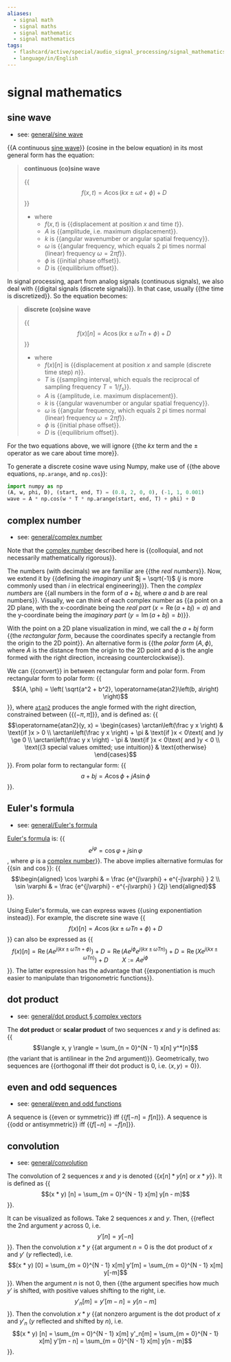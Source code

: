 ```yaml
---
aliases:
  - signal math
  - signal maths
  - signal mathematic
  - signal mathematics
tags:
  - flashcard/active/special/audio_signal_processing/signal_mathematics
  - language/in/English
---
```


# signal mathematics

## sine wave

- see: [general/sine wave](../../general/sine%20wave.md)

{{A continuous [sine wave](../../general/sine%20wave.md)}} (cosine in the below equation) in its most general form has the equation: <!--SR:!2024-10-03,52,310-->

> __continuous (co)sine wave__
>
> {{$$f(x, t) = A \cos(kx \pm \omega t + \phi) + D$$}}
>
> - where
>   - $f(x, t)$ is {{displacement at position $x$ and time $t$}}.
>   - $A$ is {{amplitude, i.e. maximum displacement}}.
>   - $k$ is {{angular wavenumber or angular spatial frequency}}.
>   - $\omega$ is {{angular frequency, which equals 2 pi times normal (linear) frequency $\omega = 2\pi f$}}.
>   - $\phi$ is {{initial phase offset}}.
>   - $D$ is {{equilibrium offset}}. <!--SR:!2024-09-21,44,290!2024-10-03,52,310!2024-10-10,59,310!2024-10-15,64,310!2024-10-04,53,310!2024-10-05,54,310!2024-10-16,65,310-->

In signal processing, apart from analog signals (continuous signals), we also deal with {{digital signals (discrete signals)}}. In that case, usually {{the time is discretized}}. So the equation becomes: <!--SR:!2024-10-08,57,310!2024-10-15,64,310-->

> __discrete (co)sine wave__
>
> {{$$f(x)[n] = A \cos(kx \pm \omega T n + \phi) + D$$}} <!-- markdownlint-disable-line MD011 -->
>
> - where
>   - $f(x)[n]$ is {{displacement at position $x$ and sample (discrete time step) $n$}}. <!-- markdownlint-disable-line MD011 -->
>   - $T$ is {{sampling interval, which equals the reciprocal of sampling frequency $T = 1 / f_s$}}.
>   - $A$ is {{amplitude, i.e. maximum displacement}}.
>   - $k$ is {{angular wavenumber or angular spatial frequency}}.
>   - $\omega$ is {{angular frequency, which equals 2 pi times normal (linear) frequency $\omega = 2\pi f$}}.
>   - $\phi$ is {{initial phase offset}}.
>   - $D$ is {{equilibrium offset}}. <!--SR:!2024-10-05,54,310!2024-10-21,68,310!2024-10-19,66,310!2024-10-06,55,310!2024-10-20,67,310!2024-10-03,52,310!2024-10-04,53,310!2024-09-20,43,290-->

For the two equations above, we will ignore {{the $kx$ term and the $\pm$ operator as we care about time more}}. <!--SR:!2024-10-20,67,310-->

To generate a discrete cosine wave using Numpy, make use of {{the above equations, `np.arange`, and `np.cos`}}: <!--SR:!2024-10-26,73,310-->

```Python
import numpy as np
(A, w, phi, D), (start, end, T) = (0.8, 2, 0, 0), (-1, 1, 0.001)
wave = A * np.cos(w * T * np.arange(start, end, T) + phi) + D
```

## complex number

- see: [general/complex number](../../general/complex%20number.md)

Note that the [complex number](../../general/complex%20number.md) described here is {{colloquial, and not necessarily mathematically rigorous}}. <!--SR:!2024-10-09,58,310-->

The numbers (with decimals) we are familiar are {{the _real numbers_}}. Now, we extend it by {{defining the _imaginary unit_ $j = \sqrt{-1}$ ($j$ is more commonly used than $i$ in electrical engineering)}}. Then the _complex numbers_ are {{all numbers in the form of $a + bj$, where $a$ and $b$ are real numbers}}. Visually, we can think of each complex number as {{a point on a 2D plane, with the x-coordinate being the _real part_ ($x = \operatorname{Re}(a + bj) = a$) and the y-coordinate being the _imaginary part_ ($y = \operatorname{Im}(a + bj) = b$)}}. <!--SR:!2024-10-18,67,310!2024-10-16,65,310!2024-10-06,55,310!2024-10-05,54,310-->

With the point on a 2D plane visualization in mind, we call the $a + bj$ form {{the _rectangular form_, because the coordinates specify a rectangle from the origin to the 2D point}}. An alternative form is {{the _polar form_ $(A, \phi)$, where $A$ is the distance from the origin to the 2D point and $\phi$ is the angle formed with the right direction, increasing counterclockwise}}. <!--SR:!2024-10-10,59,310!2024-10-21,68,310-->

We can {{convert}} in between rectangular form and polar form. From rectangular form to polar form: {{$$(A, \phi) = \left( \sqrt{a^2 + b^2}, \operatorname{atan2}\left(b, a\right) \right)$$}}, where [`atan2`](../../general/atan2.md) produces the angle formed with the right direction, constrained between {{$(-\pi, \pi]$}}, and is defined as: {{$$\operatorname{atan2}(y, x) = \begin{cases} \arctan\left(\frac y x \right) & \text{if }x > 0 \\ \arctan\left(\frac y x \right) + \pi & \text{if }x < 0\text{ and }y \ge 0 \\ \arctan\left(\frac y x \right) - \pi & \text{if }x < 0\text{ and }y < 0 \\ \text{(3 special values omitted; use intuition)} & \text{otherwise} \end{cases}$$}}. From polar form to rectangular form: {{$$a + bj = A \cos \phi + j A \sin \phi$$}}. <!--SR:!2024-10-09,58,310!2024-10-07,56,310!2024-10-07,56,310!2024-09-28,30,210!2024-10-03,52,310-->

## Euler's formula

- see: [general/Euler's formula](../../general/Euler's%20formula.md)

[Euler's formula](../../general/Euler's%20formula.md) is: {{$$e^{j\varphi} = \cos \varphi + j \sin \varphi$$, where $\varphi$ is a [complex number](#complex%20number)}}. The above implies alternative formulas for {{$\sin$ and $\cos$}}: {{$$\begin{aligned} \cos \varphi & = \frac {e^{j\varphi} + e^{-j\varphi} } 2 \\ \sin \varphi & = \frac {e^{j\varphi} - e^{-j\varphi} } {2j} \end{aligned}$$}}. <!--SR:!2024-10-18,67,310!2024-10-11,60,310!2024-09-26,49,290-->

Using Euler's formula, we can express waves {{using exponentiation instead}}. For example, the discrete sine wave {{$$f(x) [n] = A \cos(kx \pm \omega T n + \phi) + D$$}} can also be expressed as {{$$f(x) [n] = \operatorname{Re}\left(A e^{j(kx \pm \omega Tn + \phi)}\right) + D = \operatorname{Re}\left(A e^{j \phi} e^{j(kx \pm \omega Tn)}\right) + D = \operatorname{Re}\left(X e^{j(kx \pm \omega Tn)} \right) + D \qquad X := A e^{j \phi}$$}}. The latter expression has the advantage that {{exponentiation is much easier to manipulate than trigonometric functions}}. <!--SR:!2024-11-26,87,341!2024-10-12,50,321!2024-10-23,54,321!2024-11-22,83,341-->

## dot product

- see: [general/dot product § complex vectors](../../general/dot%20product.md#complex%20vectors)

The __dot product__ or __scalar product__ of two sequences $x$ and $y$ is defined as: {{$$\langle x, y \rangle = \sum_{n = 0}^{N - 1} x[n] y^*[n]$$ (the variant that is antilinear in the 2nd argument)}}. Geometrically, two sequences are {{orthogonal iff their dot product is $0$, i.e. $\langle x, y \rangle = 0$}}. <!--SR:!2024-10-28,59,321!2024-11-22,83,341-->

## even and odd sequences

- see: [general/even and odd functions](../../general/even%20and%20odd%20functions.md)

A sequence is {{even or symmetric}} iff {{$f[-n] = f[n]$}}. A sequence is {{odd or antisymmetric}} iff {{$f[-n] = -f[n]$}}. <!--SR:!2024-11-04,67,341!2024-11-21,82,341!2024-11-25,86,341!2024-11-13,76,341-->

## convolution

- see: [general/convolution](../../general/convolution.md)

The convolution of 2 sequences $x$ and $y$ is denoted {{$x[n] * y[n]$ or $x * y$}}. It is defined as {{$$(x * y) [n] = \sum_{m = 0}^{N - 1} x[m] y[n - m]$$}}. <!--SR:!2024-11-04,65,321!2024-10-29,60,321-->

It can be visualized as follows. Take 2 sequences $x$ and $y$. Then, {{reflect the 2nd argument $y$ across $0$, i.e. $$y'[n] = y[-n]$$}}. Then the convolution $x * y$ {{at argument $n = 0$ is the dot product of $x$ and $y'$ ($y$ reflected), i.e. $$(x * y) [0] = \sum_{m = 0}^{N - 1} x[m] y'[m] = \sum_{m = 0}^{N - 1} x[m] y[-m]$$}}. When the argument $n$ is not $0$, then {{the argument specifies how much $y'$ is shifted, with positive values shifting to the right, i.e. $$y'_n[m] = y'[m - n] = y[n - m]$$}}. Then the convolution $x * y$ {{at nonzero argument is the dot product of $x$ and $y'_n$ ($y$ reflected and shifted by $n$), i.e. $$(x * y) [n] = \sum_{m = 0}^{N - 1} x[m] y'_n[m] = \sum_{m = 0}^{N - 1} x[m] y'[m - n] = \sum_{m = 0}^{N - 1} x[m] y[n - m]$$}}. <!--SR:!2024-11-17,79,341!2024-11-27,88,341!2024-11-06,69,341!2024-11-08,71,341-->
